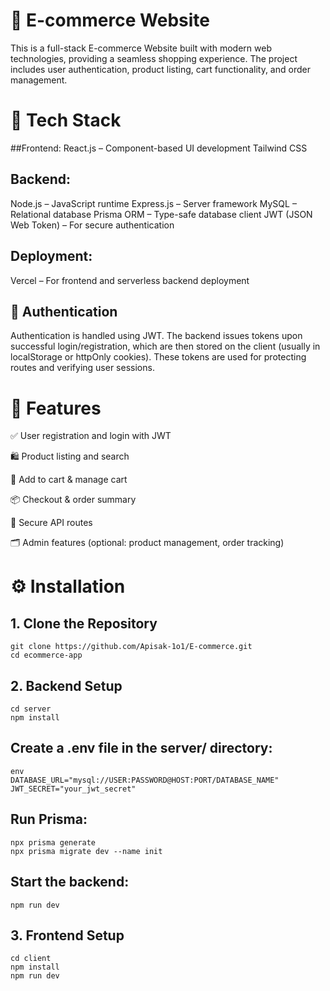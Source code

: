 # 🛒 E-commerce Website
This is a full-stack E-commerce Website built with modern web technologies, providing a seamless shopping experience. The project includes user authentication, product listing, cart functionality, and order management.

# 🚀 Tech Stack
##Frontend:
React.js – Component-based UI development
Tailwind CSS

## Backend:
Node.js – JavaScript runtime
Express.js – Server framework
MySQL – Relational database
Prisma ORM – Type-safe database client
JWT (JSON Web Token) – For secure authentication

## Deployment:
Vercel – For frontend and serverless backend deployment

## 🔐 Authentication
Authentication is handled using JWT. The backend issues tokens upon successful login/registration, which are then stored on the client (usually in localStorage or httpOnly cookies). These tokens are used for protecting routes and verifying user sessions.

# 🧰 Features
✅ User registration and login with JWT

🛍️ Product listing and search

🛒 Add to cart & manage cart

📦 Checkout & order summary

🔐 Secure API routes

🗂️ Admin features (optional: product management, order tracking)

# ⚙️ Installation
## 1. Clone the Repository
```
git clone https://github.com/Apisak-1o1/E-commerce.git
cd ecommerce-app
```
## 2. Backend Setup
```
cd server
npm install
```

## Create a .env file in the server/ directory:
```
env
DATABASE_URL="mysql://USER:PASSWORD@HOST:PORT/DATABASE_NAME"
JWT_SECRET="your_jwt_secret"
```

## Run Prisma:
```
npx prisma generate
npx prisma migrate dev --name init
```
## Start the backend:
```
npm run dev
```
## 3. Frontend Setup
```
cd client
npm install
npm run dev
```
